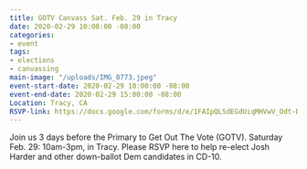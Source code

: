 ```yaml
---
title: GOTV Canvass Sat. Feb. 29 in Tracy
date: 2020-02-29 10:00:00 -08:00
categories:
- event
tags:
- elections
- canvassing
main-image: "/uploads/IMG_0773.jpeg"
event-start-date: 2020-02-29 10:00:00 -08:00
event-end-date: 2020-02-29 15:00:00 -08:00
Location: Tracy, CA
RSVP-link: https://docs.google.com/forms/d/e/1FAIpQLSdEGdUiqMHVwV_Odt-DTBim_oqcnM76yVmDvtt9zxZIoIkkHg/viewform
---
```


Join us 3 days before the Primary to Get Out The Vote (GOTV). Saturday Feb. 29: 10am-3pm, in Tracy.  Please RSVP here to help re-elect Josh Harder and other down-ballot Dem candidates in CD-10. 